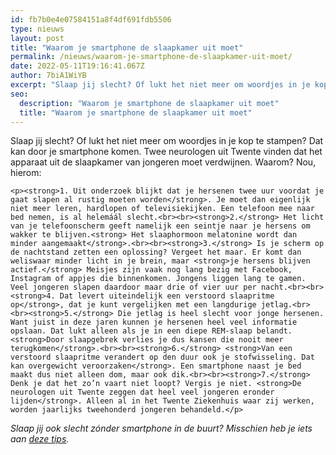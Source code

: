 ```yaml
---
id: fb7b0e4e07584151a8f4df691fdb5506
type: nieuws
layout: post
title: "Waarom je smartphone de slaapkamer uit moet"
permalink: /nieuws/waarom-je-smartphone-de-slaapkamer-uit-moet/
date: 2022-05-11T19:16:41.067Z
author: 7biA1WiYB
excerpt: "Slaap jij slecht? Of lukt het niet meer om woordjes in je kop te stampen? Dat kan door je smartphone komen. Twee neurologen uit Twente vinden dat het apparaat uit de slaapkamer van jongeren moet verdwijnen. Waarom? Nou, hierom:  "
seo:
  description: "Waarom je smartphone de slaapkamer uit moet"
  title: "Waarom je smartphone de slaapkamer uit moet"
---
```

Slaap jij slecht? Of lukt het niet meer om woordjes in je kop te stampen? Dat kan door je smartphone komen. Twee neurologen uit Twente vinden dat het apparaat uit de slaapkamer van jongeren moet verdwijnen. Waarom? Nou, hierom:  

    <p><strong>1. Uit onderzoek blijkt dat je hersenen twee uur voordat je gaat slapen al rustig moeten worden</strong>. Je moet dan eigenlijk niet meer leren, hardlopen of televisiekijken. Een telefoon mee naar bed nemen, is al helemáál slecht.<br><br><strong>2.</strong> Het licht van je telefoonscherm geeft namelijk een seintje naar je hersens om wakker te blijven.<strong> Het slaaphormoon melatonine wordt dan minder aangemaakt</strong>.<br><br><strong>3.</strong> Is je scherm op de nachtstand zetten een oplossing? Vergeet het maar. Er komt dan weliswaar minder licht in je brein, maar <strong>je hersens blijven actief.</strong> Meisjes zijn vaak nog lang bezig met Facebook, Instagram of appjes die binnenkomen. Jongens liggen lang te gamen. Veel jongeren slapen daardoor maar drie of vier uur per nacht.<br><br><strong>4. Dat levert uiteindelijk een verstoord slaapritme op</strong>, dat je kunt vergelijken met een langdurige jetlag.<br><br><strong>5.</strong> Die jetlag is heel slecht voor jonge hersenen. Want juist in deze jaren kunnen je hersenen heel veel informatie opslaan. Dat lukt alleen als je in een diepe REM-slaap belandt. <strong>Door slaapgebrek verlies je dus kansen die nooit meer terugkomen</strong>.<br><br><strong>6.</strong> <strong>Van een verstoord slaapritme verandert op den duur ook je stofwisseling. Dat kan overgewicht veroorzaken</strong>. Een smartphone naast je bed maakt dus niet alleen dom, maar ook dik.<br><br><strong>7.</strong> Denk je dat het zo’n vaart niet loopt? Vergis je niet. <strong>De neurologen uit Twente zeggen dat heel veel jongeren eronder lijden</strong>. Alleen al in het Twente Ziekenhuis waar zij werken, worden jaarlijks tweehonderd jongeren behandeld.</p>
<p><em>Slaap jij ook slecht zónder smartphone in de buurt? Misschien heb je iets aan <a href="https://7dagen.netlify.app/lifestyle/beter-slapen-voor-beginners-10-tips">deze tips</a>. </em></p>  

